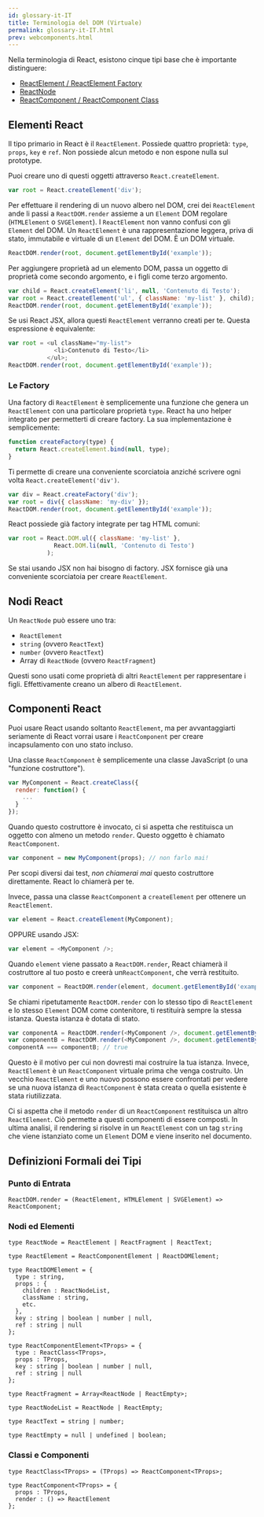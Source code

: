 ```yaml
---
id: glossary-it-IT
title: Terminologia del DOM (Virtuale)
permalink: glossary-it-IT.html
prev: webcomponents.html
---
```


Nella terminologia di React, esistono cinque tipi base che è importante distinguere:

- [ReactElement / ReactElement Factory](#react-elements)
- [ReactNode](#react-nodes)
- [ReactComponent / ReactComponent Class](#react-components)

## Elementi React

Il tipo primario in React è il `ReactElement`. Possiede quattro proprietà: `type`, `props`, `key` e `ref`. Non possiede alcun metodo e non espone nulla sul prototype.

Puoi creare uno di questi oggetti attraverso `React.createElement`.

```javascript
var root = React.createElement('div');
```

Per effettuare il rendering di un nuovo albero nel DOM, crei dei `ReactElement` ande li passi a `ReactDOM.render` assieme a un `Element` DOM regolare (`HTMLElement` o `SVGElement`). I `ReactElement` non vanno confusi con gli `Element` del DOM. Un `ReactElement` è una rappresentazione leggera, priva di stato, immutabile e virtuale di un `Element` del DOM. È un DOM virtuale.

```javascript
ReactDOM.render(root, document.getElementById('example'));
```

Per aggiungere proprietà ad un elemento DOM, passa un oggetto di proprietà come secondo argomento, e i figli come terzo argomento.

```javascript
var child = React.createElement('li', null, 'Contenuto di Testo');
var root = React.createElement('ul', { className: 'my-list' }, child);
ReactDOM.render(root, document.getElementById('example'));
```

Se usi React JSX, allora questi `ReactElement` verranno creati per te. Questa espressione è equivalente:

```javascript
var root = <ul className="my-list">
             <li>Contenuto di Testo</li>
           </ul>;
ReactDOM.render(root, document.getElementById('example'));
```

### Le Factory

Una factory di `ReactElement` è semplicemente una funzione che genera un  `ReactElement` con una particolare proprietà `type`. React ha uno helper integrato per permetterti di creare factory. La sua implementazione è semplicemente:

```javascript
function createFactory(type) {
  return React.createElement.bind(null, type);
}
```

Ti permette di creare una conveniente scorciatoia anziché scrivere ogni volta `React.createElement('div')`.

```javascript
var div = React.createFactory('div');
var root = div({ className: 'my-div' });
ReactDOM.render(root, document.getElementById('example'));
```

React possiede già factory integrate per tag HTML comuni:

```javascript
var root = React.DOM.ul({ className: 'my-list' },
             React.DOM.li(null, 'Contenuto di Testo')
           );
```

Se stai usando JSX non hai bisogno di factory. JSX fornisce già una conveniente scorciatoia per creare `ReactElement`.


## Nodi React

Un `ReactNode` può essere uno tra:

- `ReactElement`
- `string` (ovvero `ReactText`)
- `number` (ovvero `ReactText`)
- Array di `ReactNode` (ovvero `ReactFragment`)

Questi sono usati come proprietà di altri `ReactElement` per rappresentare i figli. Effettivamente creano un albero di `ReactElement`.


## Componenti React

Puoi usare React usando soltanto `ReactElement`, ma per avvantaggiarti seriamente di  React vorrai usare i `ReactComponent` per creare incapsulamento con uno stato incluso.

Una classe `ReactComponent` è semplicemente una classe JavaScript (o una "funzione costruttore").

```javascript
var MyComponent = React.createClass({
  render: function() {
    ...
  }
});
```

Quando questo costruttore è invocato, ci si aspetta che restituisca un oggetto con almeno un metodo `render`. Questo oggetto è chiamato `ReactComponent`.

```javascript
var component = new MyComponent(props); // non farlo mai!
```

Per scopi diversi dai test, *non chiamerai mai* questo costruttore direttamente. React lo chiamerà per te.

Invece, passa una classe `ReactComponent` a `createElement` per ottenere un `ReactElement`.

```javascript
var element = React.createElement(MyComponent);
```

OPPURE usando JSX:

```javascript
var element = <MyComponent />;
```

Quando `element` viene passato a `ReactDOM.render`, React chiamerà il costruttore al tuo posto e creerà un`ReactComponent`, che verrà restituito.

```javascript
var component = ReactDOM.render(element, document.getElementById('example'));
```

Se chiami ripetutamente `ReactDOM.render` con lo stesso tipo di `ReactElement` e lo stesso `Element` DOM come contenitore, ti restituirà sempre la stessa istanza. Questa istanza è dotata di stato.

```javascript
var componentA = ReactDOM.render(<MyComponent />, document.getElementById('example'));
var componentB = ReactDOM.render(<MyComponent />, document.getElementById('example'));
componentA === componentB; // true
```

Questo è il motivo per cui non dovresti mai costruire la tua istanza. Invece, `ReactElement` è un `ReactComponent` virtuale prima che venga costruito. Un vecchio `ReactElement` e uno nuovo possono essere confrontati per vedere se una nuova istanza di `ReactComponent` è stata creata o quella esistente è stata riutilizzata.

Ci si aspetta che il metodo `render` di un `ReactComponent` restituisca un altro `ReactElement`. Ciò permette a questi componenti di essere composti. In ultima analisi, il rendering si risolve in un `ReactElement` con un tag `string` che viene istanziato come un `Element` DOM e viene inserito nel documento.


## Definizioni Formali dei Tipi

### Punto di Entrata

```
ReactDOM.render = (ReactElement, HTMLElement | SVGElement) => ReactComponent;
```

### Nodi ed Elementi

```
type ReactNode = ReactElement | ReactFragment | ReactText;

type ReactElement = ReactComponentElement | ReactDOMElement;

type ReactDOMElement = {
  type : string,
  props : {
    children : ReactNodeList,
    className : string,
    etc.
  },
  key : string | boolean | number | null,
  ref : string | null
};

type ReactComponentElement<TProps> = {
  type : ReactClass<TProps>,
  props : TProps,
  key : string | boolean | number | null,
  ref : string | null
};

type ReactFragment = Array<ReactNode | ReactEmpty>;

type ReactNodeList = ReactNode | ReactEmpty;

type ReactText = string | number;

type ReactEmpty = null | undefined | boolean;
```

### Classi e Componenti

```
type ReactClass<TProps> = (TProps) => ReactComponent<TProps>;

type ReactComponent<TProps> = {
  props : TProps,
  render : () => ReactElement
};
```
